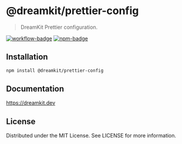 # @dreamkit/prettier-config

> DreamKit Prettier configuration.

[![workflow-badge]](https://github.com/swordev/dreamkit/actions/workflows/ci.yaml) [![npm-badge]](https://www.npmjs.com/package/@dreamkit/prettier-config)

[workflow-badge]: https://img.shields.io/github/actions/workflow/status/swordev/dreamkit/ci.yaml?branch=main
[npm-badge]: https://img.shields.io/npm/v/@dreamkit/prettier-config?label=@dreamkit/prettier-config

## Installation

```sh
npm install @dreamkit/prettier-config
```

## Documentation

https://dreamkit.dev

## License

Distributed under the MIT License. See LICENSE for more information.
